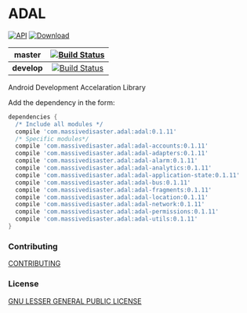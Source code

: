 # ADAL
[![API](https://img.shields.io/badge/API-16%2B-green.svg?style=flat)](https://android-arsenal.com/api?level=16)
[ ![Download](https://api.bintray.com/packages/massivedisaster/maven/adal/images/download.svg) ](https://bintray.com/massivedisaster/maven/adal/_latestVersion)

| master        | [![Build Status](https://travis-ci.org/massivedisaster/ADAL.svg?branch=master)](https://travis-ci.org/massivedisaster/ADAL)  |
| ------------- |:-------------:| 
| **develop**   | [![Build Status](https://travis-ci.org/massivedisaster/ADAL.svg?branch=develop)](https://travis-ci.org/massivedisaster/ADAL) |  

Android Development Accelaration Library

Add the dependency in the form:
```gradle
dependencies {
  /* Include all modules */
  compile 'com.massivedisaster.adal:adal:0.1.11'
  /* Specific modules*/
  compile 'com.massivedisaster.adal:adal-accounts:0.1.11'
  compile 'com.massivedisaster.adal:adal-adapters:0.1.11'
  compile 'com.massivedisaster.adal:adal-alarm:0.1.11'
  compile 'com.massivedisaster.adal:adal-analytics:0.1.11'
  compile 'com.massivedisaster.adal:adal-application-state:0.1.11'
  compile 'com.massivedisaster.adal:adal-bus:0.1.11'
  compile 'com.massivedisaster.adal:adal-fragments:0.1.11'
  compile 'com.massivedisaster.adal:adal-location:0.1.11'
  compile 'com.massivedisaster.adal:adal-network:0.1.11'
  compile 'com.massivedisaster.adal:adal-permissions:0.1.11'
  compile 'com.massivedisaster.adal:adal-utils:0.1.11'
}
```

### Contributing
[CONTRIBUTING](CONTRIBUTING.md)

### License
[GNU LESSER GENERAL PUBLIC LICENSE](LICENSE.md)